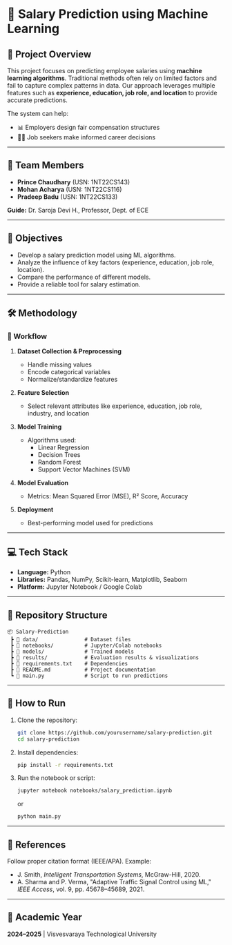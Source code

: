 # 💼 Salary Prediction using Machine Learning

## 📌 Project Overview  
This project focuses on predicting employee salaries using **machine learning algorithms**. Traditional methods often rely on limited factors and fail to capture complex patterns in data. Our approach leverages multiple features such as **experience, education, job role, and location** to provide accurate predictions.  

The system can help:  
- 📊 Employers design fair compensation structures  
- 👨‍💼 Job seekers make informed career decisions  

---

## 👥 Team Members  
- **Prince Chaudhary** (USN: 1NT22CS143)  
- **Mohan Acharya** (USN: 1NT22CS116)  
- **Pradeep Badu** (USN: 1NT22CS133)  

**Guide:** Dr. Saroja Devi H., Professor, Dept. of ECE  

---

## 🎯 Objectives  
- Develop a salary prediction model using ML algorithms.  
- Analyze the influence of key factors (experience, education, job role, location).  
- Compare the performance of different models.  
- Provide a reliable tool for salary estimation.  

---

## 🛠️ Methodology  

### 🔹 Workflow  
1. **Dataset Collection & Preprocessing**  
   - Handle missing values  
   - Encode categorical variables  
   - Normalize/standardize features  

2. **Feature Selection**  
   - Select relevant attributes like experience, education, job role, industry, and location  

3. **Model Training**  
   - Algorithms used:  
     - Linear Regression  
     - Decision Trees  
     - Random Forest  
     - Support Vector Machines (SVM)  

4. **Model Evaluation**  
   - Metrics: Mean Squared Error (MSE), R² Score, Accuracy  

5. **Deployment**  
   - Best-performing model used for predictions  

---

## 💻 Tech Stack  

- **Language:** Python  
- **Libraries:** Pandas, NumPy, Scikit-learn, Matplotlib, Seaborn  
- **Platform:** Jupyter Notebook / Google Colab  

---

## 📂 Repository Structure  
```
📦 Salary-Prediction
 ┣ 📂 data/               # Dataset files
 ┣ 📂 notebooks/          # Jupyter/Colab notebooks
 ┣ 📂 models/             # Trained models
 ┣ 📂 results/            # Evaluation results & visualizations
 ┣ 📜 requirements.txt    # Dependencies
 ┣ 📜 README.md           # Project documentation
 ┗ 📜 main.py             # Script to run predictions
```

---

## 🚀 How to Run  

1. Clone the repository:  
   ```bash
   git clone https://github.com/yourusername/salary-prediction.git
   cd salary-prediction
   ```

2. Install dependencies:  
   ```bash
   pip install -r requirements.txt
   ```

3. Run the notebook or script:  
   ```bash
   jupyter notebook notebooks/salary_prediction.ipynb
   ```
   or  
   ```bash
   python main.py
   ```

---

## 📖 References  
Follow proper citation format (IEEE/APA). Example:  
- J. Smith, *Intelligent Transportation Systems*, McGraw-Hill, 2020.  
- A. Sharma and P. Verma, "Adaptive Traffic Signal Control using ML," *IEEE Access*, vol. 9, pp. 45678–45689, 2021.  

---

## 📌 Academic Year  
**2024–2025** | Visvesvaraya Technological University  
